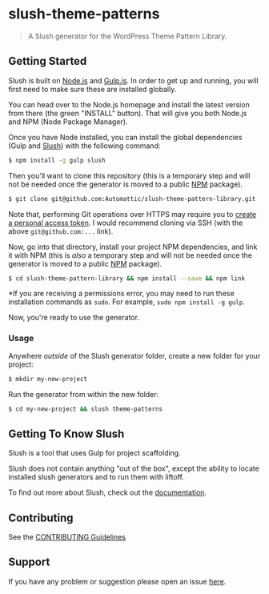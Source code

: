 # slush-theme-patterns

> A Slush generator for the WordPress Theme Pattern Library.


## Getting Started

Slush is built on [Node.js](https://nodejs.org/) and [Gulp.js](http://gulpjs.com/). In order to get up and running, you will first need to make sure these are installed globally.

You can head over to the Node.js homepage and install the latest version from there (the green "INSTALL" button). That will give you both Node.js and NPM (Node Package Manager).

Once you have Node installed, you can install the global dependencies (Gulp and [Slush](https://github.com/slushjs/slush)) with the following command:

```bash
$ npm install -g gulp slush
```

Then you'll want to clone this repository (this is a temporary step and will not be needed once the generator is moved to a public [NPM](https://www.npmjs.com/) package).

```bash
$ git clone git@github.com:Automattic/slush-theme-pattern-library.git
```

Note that, performing Git operations over HTTPS may require you to [create a personal access token](https://help.github.com/articles/creating-an-access-token-for-command-line-use/).
I would recommend cloning via SSH (with the above `git@github.com:...` link).

Now, go into that directory, install your project NPM dependencies, and link it with NPM (this is _also_ a temporary step and will not be needed once the generator is moved to a public [NPM](https://www.npmjs.com/) package).

```bash
$ cd slush-theme-pattern-library && npm install --save && npm link
```

*If you are receiving a permissions error, you may need to run these installation commands as `sudo`. For example, `sudo npm install -g gulp`.

Now, you're ready to use the generator.

### Usage

Anywhere *outside* of the Slush generator folder, create a new folder for your project:

```bash
$ mkdir my-new-project
```

Run the generator from within the new folder:

```bash
$ cd my-new-project && slush theme-patterns
```

## Getting To Know Slush

Slush is a tool that uses Gulp for project scaffolding.

Slush does not contain anything "out of the box", except the ability to locate installed slush generators and to run them with liftoff.

To find out more about Slush, check out the [documentation](https://github.com/slushjs/slush).

## Contributing

See the [CONTRIBUTING Guidelines](https://github.com/Automattic/slush-theme-pattern-library/blob/master/CONTRIBUTING.md)

## Support
If you have any problem or suggestion please open an issue [here](https://github.com/Automattic/slush-theme-pattern-library/issues).

